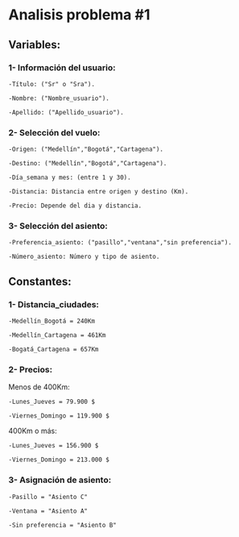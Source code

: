 # Analisis problema #1
## Variables: 
### 1- Información del usuario:
    -Título: ("Sr" o "Sra").

    -Nombre: ("Nombre_usuario").

    -Apellido: ("Apellido_usuario").

### 2- Selección del vuelo:
    -Origen: ("Medellín","Bogotá","Cartagena").

    -Destino: ("Medellín","Bogotá","Cartagena").

    -Día_semana y mes: (entre 1 y 30).

    -Distancia: Distancia entre origen y destino (Km).

    -Precio: Depende del dia y distancia.

### 3- Selección del asiento:
    -Preferencia_asiento: ("pasillo","ventana","sin preferencia").

    -Número_asiento: Número y tipo de asiento.

## Constantes: 
### 1- Distancia_ciudades: 
    -Medellín_Bogotá = 240Km

    -Medellín_Cartagena = 461Km

    -Bogatá_Cartagena = 657Km

### 2- Precios: 
Menos de 400Km:

    -Lunes_Jueves = 79.900 $

    -Viernes_Domingo = 119.900 $

400Km o más:

    -Lunes_Jueves = 156.900 $
 
    -Viernes_Domingo = 213.000 $

 ### 3- Asignación de asiento: 
    -Pasillo = "Asiento C"

    -Ventana = "Asiento A"

    -Sin preferencia = "Asiento B"

